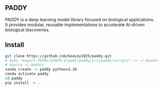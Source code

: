 ## PADDY
PADDY is a deep learning model library focused on biological applications. It provides modular, reusable implementations to accelerate AI-driven biological discoveries.
## Install
```bash
git clone https://github.com/GooLey1025/paddy.git
# echo "export PATH=\$PATH:$(pwd)/paddy/src/paddy/scripts" >> ~/.bashrc
# source ~/.bashrc
conda create -n paddy python=3.10
conda activate paddy
cd paddy
pip install -e .